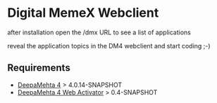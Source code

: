 # Digital MemeX Webclient

after installation open the /dmx URL to see a list of applications

reveal the application topics in the DM4 webclient and start coding ;-)

## Requirements

  * [DeepaMehta 4](https://github.com/jri/deepamehta) > 4.0.14-SNAPSHOT
  * [DeepaMehta 4 Web Activator](https://github.com/dgf/dm4-webactivator) > 0.4-SNAPSHOT


